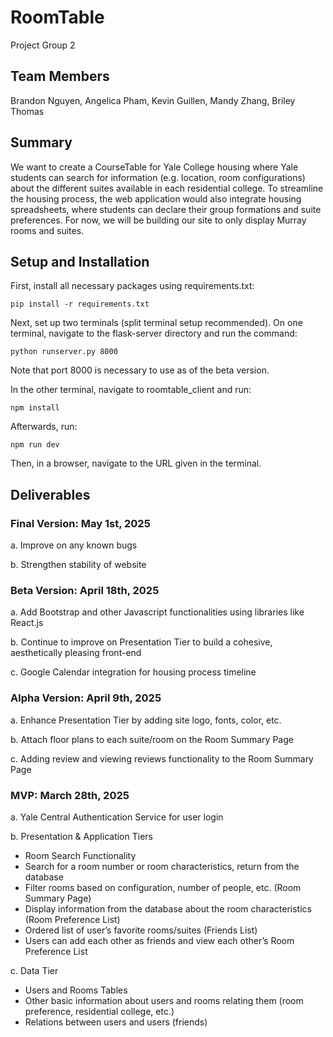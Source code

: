 # RoomTable

Project Group 2

## Team Members
Brandon Nguyen, Angelica Pham, Kevin Guillen, Mandy Zhang, Briley Thomas

## Summary 
We want to create a CourseTable for Yale College housing where Yale students can
search for information (e.g. location, room configurations) about the different suites available in
each residential college. To streamline the housing process, the web application would also integrate
housing spreadsheets, where students can declare their group formations and suite preferences. For
now, we will be building our site to only display Murray rooms and suites.

## Setup and Installation

First, install all necessary packages using requirements.txt:

```
pip install -r requirements.txt
```

Next, set up two terminals (split terminal setup recommended). On one terminal, navigate to the flask-server directory and run the command:

```
python runserver.py 8000
```
Note that port 8000 is necessary to use as of the beta version.

In the other terminal, navigate to roomtable_client and run:
```
npm install
```

Afterwards, run:
```
npm run dev
```

Then, in a browser, navigate to the URL given in the terminal.

## Deliverables

### Final Version: May 1st, 2025
a. Improve on any known bugs

b. Strengthen stability of website

### Beta Version: April 18th, 2025
a. Add Bootstrap and other Javascript functionalities using libraries like React.js

b. Continue to improve on Presentation Tier to build a cohesive, aesthetically pleasing
front-end

c. Google Calendar integration for housing process timeline
### Alpha Version: April 9th, 2025
a. Enhance Presentation Tier by adding site logo, fonts, color, etc.

b. Attach floor plans to each suite/room on the Room Summary Page

c. Adding review and viewing reviews functionality to the Room Summary Page

### MVP: March 28th, 2025
a. Yale Central Authentication Service for user login

b. Presentation & Application Tiers
- Room Search Functionality
- Search for a room number or room characteristics, return from the
database
- Filter rooms based on configuration, number of people, etc. (Room Summary Page)
- Display information from the database about the room characteristics (Room Preference List)
- Ordered list of user’s favorite rooms/suites (Friends List)
- Users can add each other as friends and view each other’s Room
Preference List

c. Data Tier
- Users and Rooms Tables
- Other basic information about users and rooms relating them (room
preference, residential college, etc.)
- Relations between users and users (friends)
